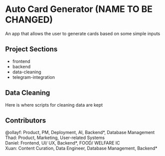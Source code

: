 # Auto Card Generator (NAME TO BE CHANGED)
An app that allows the user to generate cards based on some simple inputs

## Project Sections
- frontend 
- backend
- data-cleaning
- telegram-integration

## Data Cleaning
Here is where scripts for cleaning data are kept

## Contributors
@ollayf: Product, PM, Deployment, AI, Backend*, Database Management  
Thad: Product, Marketing, User-related Systems  
Daniel: Frontend, UI/ UX, Backend*, FOOD/ WELFARE IC  
Xuan: Content Curation, Data Engineer, Database Management, Backend*  
